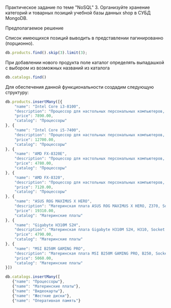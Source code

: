 Практическое задание по теме "NoSQL"
3. Организуйте хранение категорий и товарных позиций учебной базы
данных shop в СУБД MongoDB.

Предполагаемое решение

Список имеющихся позиций выводить в представлении пагинированно
(порционно).
```javascript
db.products.find().skip(3).limit(3);
```

При добавлении нового продукта поле каталог определять
выпадашкой с выбором из возможных названий из каталога
```javascript
db.catalogs.find()
```

Для обеспечения данной функциональности создадим следующую структуру:
```javascript
db.products.insertMany([{
    "name": "Intel Core i3-8100",
    "description": "Процессор для настольных персональных компьютеров, основанных на платформе Intel.",
    "price": 7890.00,
    "catalog": "Процессоры"
}, {
    "name": "Intel Core i5-7400",
    "description": "Процессор для настольных персональных компьютеров, основанных на платформе Intel.",
    "price": 12700.00,
    "catalog": "Процессоры"
}, {
    "name": "AMD FX-8320E",
    "description": "Процессор для настольных персональных компьютеров, основанных на платформе AMD.",
    "price": 4780.00,
    "catalog": "Процессоры"
}, {
    "name": "AMD FX-8320",
    "description": "Процессор для настольных персональных компьютеров, основанных на платформе AMD.",
    "price": 7120.00,
    "catalog": "Процессоры"
}, {
    "name": "ASUS ROG MAXIMUS X HERO",
    "description": "Материнская плата ASUS ROG MAXIMUS X HERO, Z370, Socket 1151-V2, DDR4, ATX",
    "price": 19310.00,
    "catalog": "Материнские платы"
}, {
    "name": "Gigabyte H310M S2H",
    "description": "Материнская плата Gigabyte H310M S2H, H310, Socket 1151-V2, DDR4, mATX",
    "price": 4790.00,
    "catalog": "Материнские платы"
}, {
    "name": "MSI B250M GAMING PRO",
    "description": "Материнская плата MSI B250M GAMING PRO, B250, Socket 1151, DDR4, mATX",
    "price": 5060.00,
    "catalog": "Материнские платы"
}])

db.catalogs.insertMany([
   {"name": "Процессоры"},
   {"name": "Материнские платы"},
   {"name": "Видеокарты"},
   {"name": "Жесткие диски"},
   {"name": "Оперативная память"}
```
